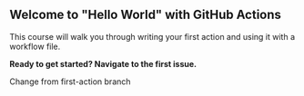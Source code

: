 ## Welcome to "Hello World" with GitHub Actions

This course will walk you through writing your first action and using it with a workflow file. 

**Ready to get started? Navigate to the first issue.**

Change from first-action branch
